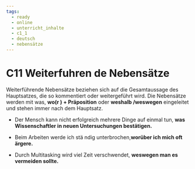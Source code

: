 ```yaml
---
tags:
  - ready
  - online
  - unterricht_inhalte
  - c1_1
  - deutsch
  - nebensätze
---
```

# C11 Weiterfuhren de Nebensätze

Weiterführende Nebensätze beziehen sich auf die Gesamtaussage des Hauptsatzes, die so kommentiert oder weitergeführt wird. Die Nebensätze werden mit was, __wo(r ) + Präposition__ oder __weshalb /weswegen__ eingeleitet und stehen immer nach dem Hauptsatz.

- Der Mensch kann nicht erfolgreich mehrere Dinge auf einmal tun, __was Wissenschaftler in neuen Untersuchungen bestätigen.__

- Beim Arbeiten werde ich stä ndig unterbrochen,__worüber ich mich oft ärgere.__

- Durch Multitasking wird viel Zeit verschwendet, __weswegen man es vermeiden sollte.__
